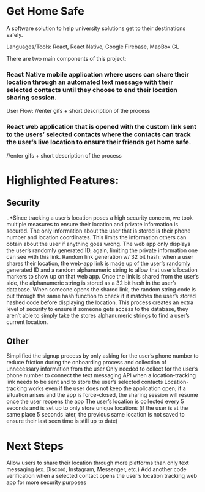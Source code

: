# Get Home Safe
A software solution to help university solutions get to their destinations safely.

Languages/Tools: React, React Native, Google Firebase, MapBox GL

There are two main components of this project:
### React Native mobile application where users can share their location through an automated text message with their selected contacts until they choose to end their location sharing session.

User Flow:
//enter gifs + short description of the process 

### React web application that is opened with the custom link sent to the users’ selected contacts where the contacts can track the user’s live location to ensure their friends get home safe.

//enter gifs + short description of the process 

# Highlighted Features:

## Security
..*Since tracking a user’s location poses a high security concern, we took multiple measures to ensure their location and private information is secured.
The only information about the user that is stored is their phone number and location coordinates. This limits the information others can obtain about the user if anything goes wrong. 
The web app only displays the user’s randomly generated ID, again, limiting the private information one can see with this link.
Random link generation w/ 32 bit hash: when a user shares their location, the web-app link is made up of the user’s randomly generated ID and a random alphanumeric string to allow that user’s location markers to show up on that web app. Once the link is shared from the user’s side, the alphanumeric string is stored as a 32 bit hash in the user’s database. When someone opens the shared link, the random string code is put through the same hash function to check if it matches the user’s stored hashed code before displaying the location. This process creates an extra level of security to ensure if someone gets access to the database, they aren’t able to simply take the stores alphanumeric strings to find a user’s current location.

## Other
Simplified the signup process by only asking for the user’s phone number to reduce friction during the onboarding process and collection of unnecessary information from the user
Only needed to collect for the user’s phone number to connect the text messaging API when a location-tracking link needs to be sent and to store the user’s selected contacts
Location-tracking works even if the user does not keep the application open; if a situation arises and the app is force-closed, the sharing session will resume once the user reopens the app
The user’s location is collected every 5 seconds and is set up to only store unique locations (if the user is at the same place 5 seconds later, the previous same location is not saved to ensure their last seen time is still up to date)


# Next Steps
Allow users to share their location through more platforms than only text messaging (ex. Discord, Instagram, Messenger, etc.)
Add another code verification when a selected contact opens the user’s location tracking web app for more security purposes
